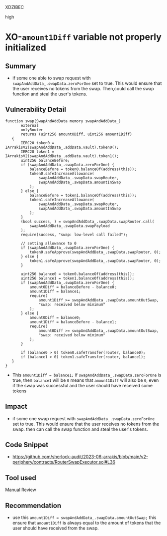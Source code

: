 XDZIBEC

high

# XO-`amount1Diff`  variable not properly initialized

## Summary
- if some one able to  swap request with `swapAndAddData_.swapData.zeroForOne` set to true. This would ensure that the user receives no tokens from the swap. Then,could call the swap function and steal the user's tokens.
## Vulnerability Detail
 ```solidity
 function swap(SwapAndAddData memory swapAndAddData_)
        external
        onlyRouter
        returns (uint256 amount0Diff, uint256 amount1Diff)
    {
        IERC20 token0 = IArrakisV2(swapAndAddData_.addData.vault).token0();
        IERC20 token1 = IArrakisV2(swapAndAddData_.addData.vault).token1();
        uint256 balanceBefore;
        if (swapAndAddData_.swapData.zeroForOne) {
            balanceBefore = token0.balanceOf(address(this));
            token0.safeIncreaseAllowance(
                swapAndAddData_.swapData.swapRouter,
                swapAndAddData_.swapData.amountInSwap
            );
        } else {
            balanceBefore = token1.balanceOf(address(this));
            token1.safeIncreaseAllowance(
                swapAndAddData_.swapData.swapRouter,
                swapAndAddData_.swapData.amountInSwap
            );
        }
        (bool success, ) = swapAndAddData_.swapData.swapRouter.call(
            swapAndAddData_.swapData.swapPayload
        );
        require(success, "swap: low-level call failed");

        // setting allowance to 0
        if (swapAndAddData_.swapData.zeroForOne) {
            token0.safeApprove(swapAndAddData_.swapData.swapRouter, 0);
        } else {
            token1.safeApprove(swapAndAddData_.swapData.swapRouter, 0);
        }

        uint256 balance0 = token0.balanceOf(address(this));
        uint256 balance1 = token1.balanceOf(address(this));
        if (swapAndAddData_.swapData.zeroForOne) {
            amount0Diff = balanceBefore - balance0;
            amount1Diff = balance1;
            require(
                amount1Diff >= swapAndAddData_.swapData.amountOutSwap,
                "swap: received below minimum"
            );
        } else {
            amount0Diff = balance0;
            amount1Diff = balanceBefore - balance1;
            require(
                amount0Diff >= swapAndAddData_.swapData.amountOutSwap,
                "swap: received below minimum"
            );
        }

        if (balance0 > 0) token0.safeTransfer(router, balance0);
        if (balance1 > 0) token1.safeTransfer(router, balance1);
    }
}

```
- This `amount1Diff = balance1;` if `swapAndAddData_.swapData.zeroForOne` is true, then `balance1` will be `0` means that `amount1Diff`  will also be `0`, even if the swap was successful and the user should have received some tokens
 
## Impact
- if  some one swap request with `swapAndAddData_.swapData.zeroForOne` set to true. This would ensure that the user receives no tokens from the swap. then can call the swap function and steal the user's tokens.
## Code Snippet
- https://github.com/sherlock-audit/2023-06-arrakis/blob/main/v2-periphery/contracts/RouterSwapExecutor.sol#L36
## Tool used

Manual Review

## Recommendation
- use this `amount1Diff = swapAndAddData_.swapData.amountOutSwap;`  this ensure that `amount1Diff` is always equal to the amount of tokens that the user should have received from the swap.